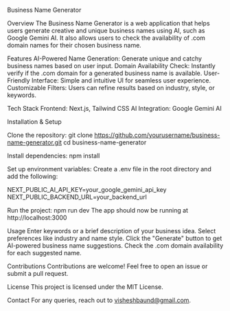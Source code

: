 Business Name Generator

Overview
The Business Name Generator is a web application that helps users generate creative and unique business names using AI, such as Google Gemini AI. It also allows users to check the availability of .com domain names for their chosen business name.

Features
AI-Powered Name Generation: Generate unique and catchy business names based on user input.
Domain Availability Check: Instantly verify if the .com domain for a generated business name is available.
User-Friendly Interface: Simple and intuitive UI for seamless user experience.
Customizable Filters: Users can refine results based on industry, style, or keywords.

Tech Stack
Frontend: Next.js, Tailwind CSS
AI Integration: Google Gemini AI

Installation & Setup

Clone the repository:
git clone https://github.com/yourusername/business-name-generator.git
cd business-name-generator

Install dependencies:
npm install

Set up environment variables:
Create a .env file in the root directory and add the following:

NEXT_PUBLIC_AI_API_KEY=your_google_gemini_api_key
NEXT_PUBLIC_BACKEND_URL=your_backend_url

Run the project:
npm run dev
The app should now be running at http://localhost:3000

Usage
Enter keywords or a brief description of your business idea.
Select preferences like industry and name style.
Click the "Generate" button to get AI-powered business name suggestions.
Check the .com domain availability for each suggested name.

Contributions
Contributions are welcome! Feel free to open an issue or submit a pull request.

License
This project is licensed under the MIT License.

Contact
For any queries, reach out to visheshbaund@gmail.com.

